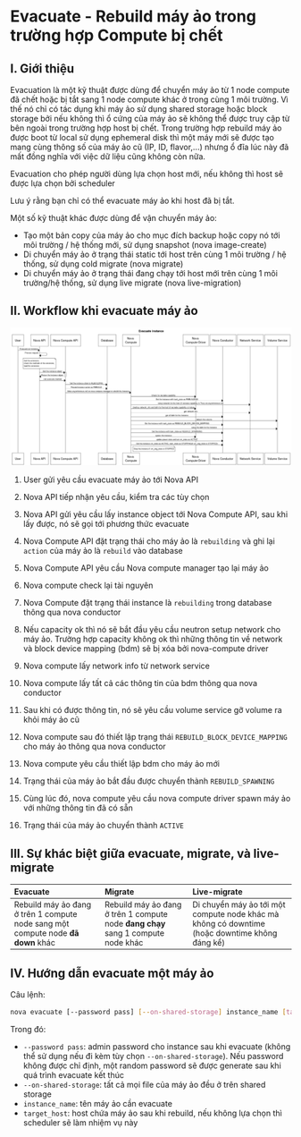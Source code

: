 # Evacuate - Rebuild máy ảo trong trường hợp Compute bị chết

## I. Giới thiệu

Evacuation là một kỹ thuật được dùng để chuyển máy ảo từ 1 node compute đã chết hoặc bị tắt sang 1 node compute khác ở trong cùng 1 môi trường. Vì thế nó chỉ có tác dụng khi máy ảo sử dụng shared storage hoặc block storage bởi nếu không thì ổ cứng của máy ảo sẽ không thể được truy cập từ bên ngoài trong trường hợp host bị chết. Trong trường hợp rebuild máy ảo được boot từ local sử dụng ephemeral disk thì một máy mới sẽ được tạo mang cùng thông số của máy ảo cũ (IP, ID, flavor,...) nhưng ổ đĩa lúc này đã mất đồng nghĩa với việc dữ liệu cũng không còn nữa.

Evacuation cho phép người dùng lựa chọn host mới, nếu không thì host sẽ được lựa chọn bởi scheduler

Lưu ý rằng bạn chỉ có thể evacuate máy ảo khi host đã bị tắt.

Một số kỹ thuật khác được dùng để vận chuyển máy ảo:
- Tạo một bản copy của máy ảo cho mục đích backup hoặc copy nó tới môi trường / hệ thống mới, sử dụng snapshot (nova image-create)
- Di chuyển máy ảo ở trạng thái static tới host trên cùng 1 môi trường / hệ thống, sử dụng cold migrate (nova migrate)
- Di chuyển máy ảo ở trạng thái đang chạy tới host mới trên cùng 1 môi trường/hệ thống, sử dụng live migrate (nova live-migration)

## II. Workflow khi evacuate máy ảo

![](./images/OPS9_9.png)

1. User gửi yêu cầu evacuate máy ảo tới Nova API

2. Nova API tiếp nhận yêu cầu, kiểm tra các tùy chọn

3. Nova API gửi yêu cầu lấy instance object tới Nova Compute API, sau khi lấy được, nó sẽ gọi tới phương thức evacuate

4. Nova Compute API đặt trạng thái cho máy ảo là ```rebuilding``` và ghi lại ```action``` của máy ảo là ```rebuild``` vào database

5. Nova Compute API yêu cầu Nova compute manager tạo lại máy ảo

6. Nova compute check lại tài nguyên

7. Nova Compute đặt trạng thái instance là ```rebuilding``` trong database thông qua nova conductor

8. Nếu capacity ok thì nó sẽ bắt đầu yêu cầu neutron setup network cho máy ảo. Trường hợp capacity không ok thì những thông tin về network và block device mapping (bdm) sẽ bị xóa bởi nova-compute driver

9. Nova compute lấy network info từ network service

10. Nova compute lấy tất cả các thông tin của bdm thông qua nova conductor

11. Sau khi có được thông tin, nó sẽ yêu cầu volume service gỡ volume ra khỏi máy ảo cũ

12. Nova compute sau đó thiết lập trạng thái ```REBUILD_BLOCK_DEVICE_MAPPING``` cho máy ảo thông qua nova conductor

13. Nova compute yêu cầu thiết lập bdm cho máy ảo mới

14. Trạng thái của máy ảo bắt đầu được chuyển thành ```REBUILD_SPAWNING```

15. Cùng lúc đó, nova compute yêu cầu nova compute driver spawn máy ảo với những thông tin đã có sẵn

16. Trạng thái của máy ảo chuyển thành ```ACTIVE```

## III. Sự khác biệt giữa evacuate, migrate, và live-migrate

|Evacuate|Migrate|Live-migrate|
|:-|:-|:-|
|Rebuild máy ảo đang ở trên 1 compute node sang một compute node **đã down** khác|Rebuild máy ảo đang ở trên 1 compute node **đang chạy** sang 1 compute node khác|Di chuyển máy ảo tới một compute node khác mà không có downtime (hoặc downtime không đáng kể)|

## IV. Hướng dẫn evacuate một máy ảo

Câu lệnh:

```sh
nova evacuate [--password pass] [--on-shared-storage] instance_name [target_host]
```

Trong đó:
- ```--password pass```: admin password cho instance sau khi evacuate (không thể sử dụng nếu đi kèm tùy chọn ```--on-shared-storage```). Nếu password không được chỉ định, một random password sẽ được generate sau khi quá trình evacuate kết thúc
- ```--on-shared-storage```: tất cả mọi file của máy ảo đều ở trên shared storage
- ```instance_name```: tên máy ảo cần evacuate
- ```target_host```: host chứa máy ảo sau khi rebuild, nếu không lựa chọn thì scheduler sẽ làm nhiệm vụ này